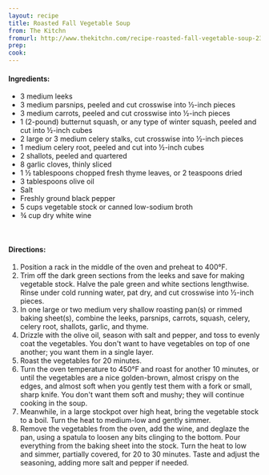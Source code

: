 ```yaml
---
layout: recipe
title: Roasted Fall Vegetable Soup
from: The Kitchn
fromurl: http://www.thekitchn.com/recipe-roasted-fall-vegetable-soup-236493
prep: 
cook: 
---
```


#### Ingredients:

* 3 medium leeks
* 3 medium parsnips, peeled and cut crosswise into ½-inch pieces
* 3 medium carrots, peeled and cut crosswise into ½-inch pieces
* 1 (2-pound) butternut squash, or any type of winter squash, peeled and cut into ½-inch cubes
* 2 large or 3 medium celery stalks, cut crosswise into ½-inch pieces
* 1 medium celery root, peeled and cut into ½-inch cubes
* 2 shallots, peeled and quartered
* 8 garlic cloves, thinly sliced
* 1 ½ tablespoons chopped fresh thyme leaves, or 2 teaspoons dried
* 3 tablespoons olive oil
* Salt
* Freshly ground black pepper
* 5 cups vegetable stock or canned low-sodium broth
* ¾ cup dry white wine 

<br>

#### Directions:

1. Position a rack in the middle of the oven and preheat to 400°F.
2. Trim off the dark green sections from the leeks and save for making vegetable stock. Halve the pale green and white sections lengthwise. Rinse under cold running water, pat dry, and cut crosswise into ½-inch pieces.
3. In one large or two medium very shallow roasting pan(s) or rimmed baking sheet(s), combine the leeks, parsnips, carrots, squash, celery, celery root, shallots, garlic, and thyme. 
4. Drizzle with the olive oil, season with salt and pepper, and toss to evenly coat the vegetables. You don't want to have vegetables on top of one another; you want them in a single layer.
5. Roast the vegetables for 20 minutes. 
6. Turn the oven temperature to 450°F and roast for another 10 minutes, or until the vegetables are a nice golden-brown, almost crispy on the edges, and almost soft when you gently test them with a fork or small, sharp knife. You don't want them soft and mushy; they will continue cooking in the soup.
7. Meanwhile, in a large stockpot over high heat, bring the vegetable stock to a boil. Turn the heat to medium-low and gently simmer.
8. Remove the vegetables from the oven, add the wine, and deglaze the pan, using a spatula to loosen any bits clinging to the bottom. Pour every­thing from the baking sheet into the stock. Turn the heat to low and simmer, partially covered, for 20 to 30 minutes. Taste and adjust the seasoning, adding more salt and pepper if needed. 
